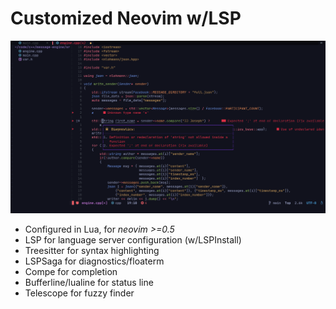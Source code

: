 # Customized Neovim w/LSP
![](assets/neovim_config.png)

* Configured in Lua, for *neovim >=0.5*
* LSP for language server configuration (w/LSPInstall)
* Treesitter for syntax highlighting
* LSPSaga for diagnostics/floaterm
* Compe for completion
* Bufferline/lualine for status line
* Telescope for fuzzy finder
